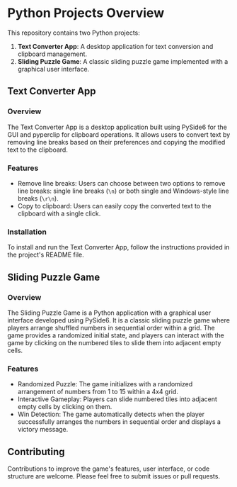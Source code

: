 # Python Projects Overview

This repository contains two Python projects:

1. **Text Converter App**: A desktop application for text conversion and clipboard management.
2. **Sliding Puzzle Game**: A classic sliding puzzle game implemented with a graphical user interface.

## Text Converter App

### Overview

The Text Converter App is a desktop application built using PySide6 for the GUI and pyperclip for clipboard operations. It allows users to convert text by removing line breaks based on their preferences and copying the modified text to the clipboard.

### Features

- Remove line breaks: Users can choose between two options to remove line breaks: single line breaks (`\n`) or both single and Windows-style line breaks (`\r\n`).
- Copy to clipboard: Users can easily copy the converted text to the clipboard with a single click.

### Installation

To install and run the Text Converter App, follow the instructions provided in the project's README file.

## Sliding Puzzle Game

### Overview

The Sliding Puzzle Game is a Python application with a graphical user interface developed using PySide6. It is a classic sliding puzzle game where players arrange shuffled numbers in sequential order within a grid. The game provides a randomized initial state, and players can interact with the game by clicking on the numbered tiles to slide them into adjacent empty cells.

### Features

- Randomized Puzzle: The game initializes with a randomized arrangement of numbers from 1 to 15 within a 4x4 grid.
- Interactive Gameplay: Players can slide numbered tiles into adjacent empty cells by clicking on them.
- Win Detection: The game automatically detects when the player successfully arranges the numbers in sequential order and displays a victory message.

## Contributing

Contributions to improve the game's features, user interface, or code structure are welcome. Please feel free to submit issues or pull requests.


​